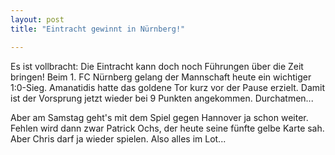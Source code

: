 ```yaml
---
layout: post
title: "Eintracht gewinnt in Nürnberg!"

---
```


Es ist vollbracht: Die Eintracht kann doch noch Führungen über die Zeit bringen! Beim 1. FC Nürnberg gelang der Mannschaft heute ein wichtiger 1:0-Sieg. Amanatidis hatte das goldene Tor kurz vor der Pause erzielt. Damit ist der Vorsprung jetzt wieder bei 9 Punkten angekommen. Durchatmen... 

Aber am Samstag geht's mit dem Spiel gegen Hannover ja schon weiter. Fehlen wird dann zwar Patrick Ochs, der heute seine fünfte gelbe Karte sah. Aber Chris darf ja wieder spielen. Also alles im Lot...
